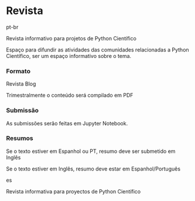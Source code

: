 # Revista

pt-br

Revista informativo para projetos de Python Científico 

Espaço para difundir as atividades das comunidades relacionadas a Python Científico, ser um espaço informativo sobre o tema.

### Formato
Revista Blog

Trimestralmente o conteúdo será compilado em PDF

### Submissão

As submissões serão feitas em Jupyter Notebook.

### Resumos

Se o texto estiver em Espanhol ou PT, resumo deve ser submetido em Inglês

Se o texto estiver em Inglês, resumo deve estar em Espanhol/Português


es

Revista informativa para proyectos de Python Científico
